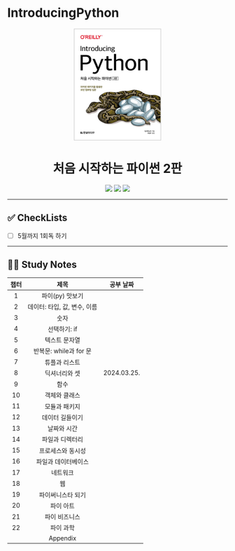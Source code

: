 # IntroducingPython

<div align="center">
  <a href="http://www.yes24.com/Product/Goods/91870652">
      <img src="logo.png" alt="Logo" width="200">
  </a>
  <h1>처음 시작하는 파이썬 2판</h1>
  <div>
    <img src="https://img.shields.io/badge/저자-빌%20루바노빅-DDE072?style=for-the-badge"/>
    <img src="https://img.shields.io/badge/출판사-한빛미디어-DDE072?style=for-the-badge"/>
    <img src="https://img.shields.io/badge/기간-2024.03~%2024.05-DDE072?style=for-the-badge"/>
  </div>
</div>

---

## ✅ CheckLists

- [ ] 5월까지 1회독 하기


---

## 👩‍💻 Study Notes

| 챕터 |             제목             | 공부 날짜 |
| :--: | :--------------------------: | :-------: |
|  1   |       파이(py) 맛보기        |    |
|  2   | 데이터: 타입, 값, 변수, 이름 |    |
|  3   |             숫자             |    |
|  4   |         선택하기: if         |  |
|  5   |        텍스트 문자열         |    |
|  6   |    반복문: while과 for 문    |    |
|  7   |        튜플과 리스트         |  |
|  8   |        딕셔너리와 셋         |   2024.03.25. |
|  9   |             함수             |   |
|  10  |        객체와 클래스         |    |
|  11  |        모듈과 패키지         |  |
|  12  |       데이터 길들이기        |    |
|  13  |         날짜와 시간          |    |
|  14  |       파일과 디렉터리        |    |
|  15  |      프로세스와 동시성       |    |
|  16  |     파일과 데이터베이스      |   |
|  17  |           네트워크           |    |
|  18  |              웹              |   |
|  19  |      파이써니스타 되기       |  |
|  20  |          파이 아트           |  |
|  21  |        파이 비즈니스         |   |
|  22  |          파이 과학           |    |
|      |           Appendix           |    |
